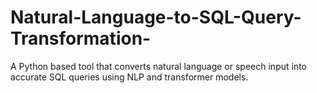 # Natural-Language-to-SQL-Query-Transformation-
A Python based tool that converts natural language or speech input into accurate SQL queries using NLP and transformer models.
